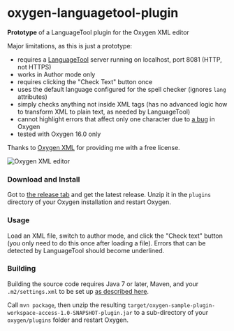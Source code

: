 oxygen-languagetool-plugin
==========================

**Prototype** of a LanguageTool plugin for the Oxygen XML editor

Major limitations, as this is just a prototype:
* requires a [LanguageTool](http://languagetool.org) server running on localhost, port 8081 (HTTP, not HTTPS)
* works in Author mode only
* requires clicking the "Check Text" button once
* uses the default language configured for the spell checker (ignores `lang` attributes)
* simply checks anything not inside XML tags (has no advanced logic how to transform XML to plain text, as needed by LanguageTool)
* cannot highlight errors that affect only one character due to [a bug](http://www.oxygenxml.com/forum/topic10702.html) in Oxygen
* tested with Oxygen 16.0 only

Thanks to [Oxygen XML](http://www.oxygenxml.com) for providing me with a free license.

![Oxygen XML editor](http://www.oxygenxml.com/img/resources/oxygen190x62.png)

### Download and Install

Got to [the release tab](https://github.com/danielnaber/oxygen-languagetool-plugin/releases) and get the
latest release. Unzip it in the `plugins` directory of your Oxygen installation and restart Oxygen.

### Usage

Load an XML file, switch to author mode, and click the "Check text" button (you only need to do this
once after loading a file). Errors that can be detected by LanguageTool should become underlined.

### Building

Building the source code requires Java 7 or later, Maven, and your `.m2/settings.xml` to be set up
[as described here](http://www.oxygenxml.com/oxygen_sdk_maven.html#maven_sdk_configuration).

Call `mvn package`, then unzip the resulting `target/oxygen-sample-plugin-workspace-access-1.0-SNAPSHOT-plugin.jar`
to a sub-directory of your `oxygen/plugins` folder and restart Oxygen.
